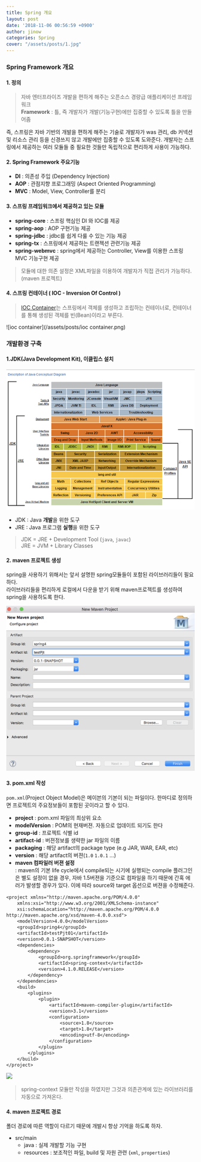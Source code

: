 ```yaml
---
title: Spring 개요
layout: post
date: '2018-11-06 00:56:59 +0900'
author: jinow
categories: Spring
cover: "/assets/posts/1.jpg"
---
```


### Spring Framework 개요

#### 1. 정의
> 자바 엔터프라이즈 개발을 편하게 해주는 오픈소스 경량급 애플리케이션 프레임워크  
**Framework** : 틀, 즉 개발자가 개발(기능구현)에만 집중할 수 있도록 틀을 만들어줌  

즉, 스프링은 자바 기반의 개발을 편하게 해주는 기술로 개발자가 was 관리, db 커넥션 및 리소스 관리 등을 신경쓰지 않고 개발에만 집중할 수 있도록 도와준다. 개발자는 스프링에서 제공하는 여러 모듈들 중 필요한 것들만 독립적으로 편리하게 사용이 가능하다.
#### 2. Spring Framework 주요기능
  - **DI** : 의존성 주입 (Dependency Injection)     
  - **AOP** : 관점지향 프로그래밍 (Aspect Oriented Programming)   
  - **MVC** : Model, View, Controller를 분리  

#### 3. 스프링 프레임워크에서 제공하고 있는 모듈
* **spring-core** : 스프링 핵심인 DI 와 IOC를 제공
* **spring-aop** : AOP 구현기능 제공
* **spring-jdbc** : jdbc를 쉽게 다룰 수 있는 기능 제공
* **spring-tx** : 스프링에서 제공하는 트랜젝션 관련기능 제공
* **spring-webmvc** : spring에서 제공하는 Controller, View를 이용한 스프링 MVC 기능구현 제공
> 모듈에 대한 의존 설정은 XML파일을 이용하여 개발자가 직접 관리가 가능하다. (maven 프로젝트)  

#### 4. 스프링 컨테이너 ( IOC - Inversion Of Control )
> [IOC Container](/spring/2018/11/12/Spring-IOC-Container.html)는 스프링에서 객체를 생성하고 조립하는 컨테이너로, 컨테이너를 통해 생성된 객체를 빈(Bean)이라고 부른다.  

![ioc container](/assets/posts/ioc container.png)  


### 개발환경 구축
#### 1.JDK(Java Development Kit), 이클립스 설치   
![jdk](/assets/posts/jdk구조.png)  
 * JDK : Java **개발**을 위한 도구  
 * JRE : Java 프로그램 **실행**을 위한 도구  

 >JDK = JRE + Development Tool (```java```, ```javac```)  
 >JRE = JVM + Library Classes  


#### 2. maven 프로젝트 생성  
spring을 사용하기 위해서는 앞서 설명한 spring모듈들이 포함된 라이브러리들이 필요하다.  
라이브러리들을 편리하게 로컬에서 다운을 받기 위해 maven프로젝트를 생성하여 spring을 사용하도록 한다.

![maven](/assets/posts/maven생성.png)

#### 3. pom.xml 작성    
```pom.xml```(Project Object Model)은 메이븐의 기본이 되는 파일이다. 한마디로 정의하면 프로젝트의 주요정보들이 포함된 곳이라고 할 수 있다.

* **project** : pom.xml 파일의 최상위 요소
* **modelVersion** : POM의 현재버젼. 자동으로 업데이트 되기도 한다
* **group-id** : 프로젝트 식별 id
* **artifact-id** : 버젼정보를 생략한 jar 파일의 이름
* **packaging** : 해당 artifact의 package type (e.g JAR, WAR, EAR, etc)
* **version** : 해당 artifact의 버젼(```1.0``` ```1.0.1``` ...)  
* **maven 컴파일러 버젼 설정**  
 : maven의 기본 life cycle에서 compile되는 시기에 실행되는 compile 플러그인은 별도 설정이 없을 경우, 자바 1.5버젼을 기준으로 컴파일을 하기 때문에 간혹 에러가 발생할 경우가 있다. 이에 따라 source와 target 옵션으로 버젼을 수정해준다.  

```
<project xmlns="http://maven.apache.org/POM/4.0.0"
	xmlns:xsi="http://www.w3.org/2001/XMLSchema-instance"
	xsi:schemaLocation="http://maven.apache.org/POM/4.0.0 http://maven.apache.org/xsd/maven-4.0.0.xsd">
	<modelVersion>4.0.0</modelVersion>
	<groupId>spring4</groupId>
	<artifactId>testPjt01</artifactId>
	<version>0.0.1-SNAPSHOT</version>
	<dependencies>
		<dependency>
			<groupId>org.springframework</groupId>
			<artifactId>spring-context</artifactId>
			<version>4.1.0.RELEASE</version>
		</dependency>
	</dependencies>
	<build>
		<plugins>
			<plugin>
				<artifactId>maven-compiler-plugin</artifactId>
				<version>3.1</version>
				<configuration>
					<source>1.8</source>
					<target>1.8</target>
					<encoding>utf-8</encoding>
				</configuration>
			</plugin>
		</plugins>
	</build>
</project>
```
![](/assets/posts/maven로컬경로.png)

> spring-context 모듈만 작성을 하였지만 그것과 의존관계에 있는 라이브러리를 자동으로 가져온다.

#### 4. maven 프로젝트 경로  
폴더 경로에 따른 역할이 다르기 때문에 개발시 항상 기억을 하도록 하자.
  * src/main
    - java : 실제 개발할 기능 구현
    - resources : 보조적인 파일, build 및 자원 관련 (```xml```, ```properties```)
